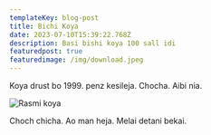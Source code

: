 ```yaml
---
templateKey: blog-post
title: Bichi Koya
date: 2023-07-10T15:39:22.768Z
description: Basi bishi koya 100 sall idi
featuredpost: true
featuredimage: /img/download.jpeg
---
```

K﻿oya drust bo 1999. penz kesileja. Chocha. Aibi nia.



![](/img/download.jpeg "Rasmi koya")

C﻿hoch chicha. Ao man heja. Melai detani bekai.